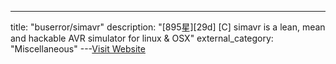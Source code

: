 ---
title: "buserror/simavr"
description: "[895星][29d] [C]  simavr is a lean, mean and hackable AVR simulator for linux & OSX"
external_category: "Miscellaneous"
---[Visit Website](https://github.com/buserror/simavr)

